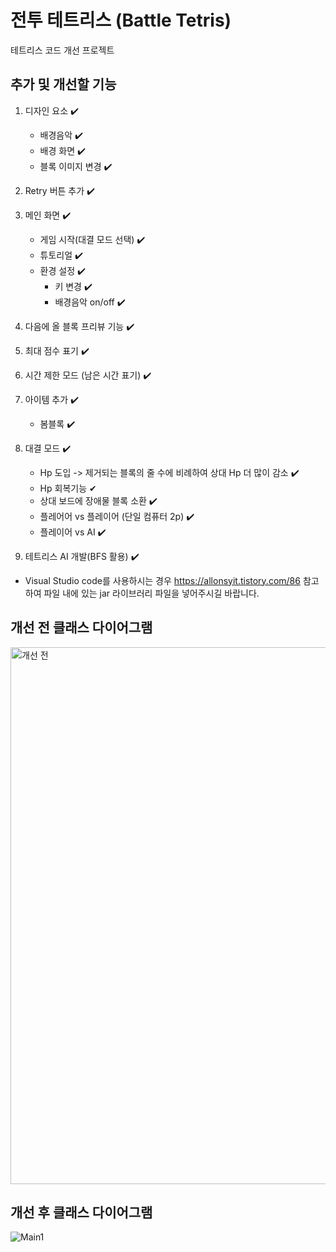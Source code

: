 # 전투 테트리스 (Battle Tetris)
테트리스 코드 개선 프로젝트

## 추가 및 개선할 기능
1. 디자인 요소 ✔️
   * 배경음악 ✔️
   * 배경 화면 ✔️
   * 블록 이미지 변경 ✔️

2. Retry 버튼 추가 ✔️

3. 메인 화면 ✔️ 
   * 게임 시작(대결 모드 선택) ✔️
   * 튜토리얼 ✔️
   * 환경 설정 ✔️
      - 키 변경 ✔️
      - 배경음악 on/off ✔️
  
4. 다음에 올 블록 프리뷰 기능 ✔️

5. 최대 점수 표기 ✔️

6. 시간 제한 모드 (남은 시간 표기) ✔️

7. 아이템 추가 ✔️
   * 봄블록 ✔️

8. 대결 모드 ✔️
   * Hp 도입 -> 제거되는 블록의 줄 수에 비례하여 상대 Hp 더 많이 감소 ✔️
   * Hp 회복기능 ✔
   * 상대 보드에 장애물 블록 소환 ✔️
   * 플레어어 vs 플레이어 (단일 컴퓨터 2p) ✔️
   * 플레이어 vs AI ✔️

9. 테트리스 AI 개발(BFS 활용) ✔️

- Visual Studio code를 사용하시는 경우 https://allonsyit.tistory.com/86 참고하여 파일 내에 있는 jar 라이브러리 파일을 넣어주시길 바랍니다.

## 개선 전 클래스 다이어그램
<img width="859" alt="개선 전" src="https://github.com/kkh0920/Java_Swing_Tetris/assets/65442366/0a5583f0-8cde-4d44-b3a3-9ce2594c34ff">

## 개선 후 클래스 다이어그램
![Main1](https://github.com/kkh0920/Java_Swing_Tetris/assets/65442366/c650eb9f-3954-4f40-a44c-868b76d4b9a6)
